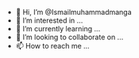 - 👋 Hi, I’m @Ismailmuhammadmanga
- 👀 I’m interested in ...
- 🌱 I’m currently learning ...
- 💞️ I’m looking to collaborate on ...
- 📫 How to reach me ...

<!---
Ismailmuhammadmanga/Ismailmuhammadmanga is a ✨ special ✨ repository because its `README.md` (this file) appears on your GitHub profile.
You can click the Preview link to take a look at your changes.
--->
